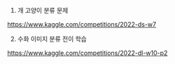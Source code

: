 
1. 개 고양이 분류 문제


https://www.kaggle.com/competitions/2022-ds-w7


2. 수화 이미지 분류 전이 학습


https://www.kaggle.com/competitions/2022-dl-w10-p2
